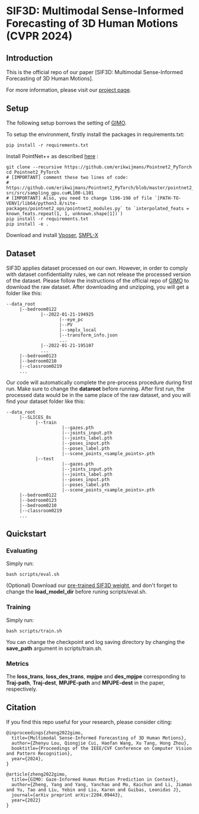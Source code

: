 # SIF3D: Multimodal Sense-Informed Forecasting of 3D Human Motions (CVPR 2024)

## Introduction

This is the official repo of our paper [SIF3D: Multimodal Sense-Informed Forecasting of 3D Human Motions].

For more information, please visit our [project page](https://sites.google.com/view/cvpr2024sif3d).

## Setup
The following setup borrows the setting of [GIMO](https://github.com/y-zheng18/GIMO).

To setup the environment, firstly install the packages in requirements.txt:

```
pip install -r requirements.txt
```

Install PointNet++ as described [here](https://github.com/daerduoCarey/o2oafford/tree/main/exps) :

```
git clone --recursive https://github.com/erikwijmans/Pointnet2_PyTorch
cd Pointnet2_PyTorch
# [IMPORTANT] comment these two lines of code:
#   https://github.com/erikwijmans/Pointnet2_PyTorch/blob/master/pointnet2_ops_lib/pointnet2_ops/_ext-src/src/sampling_gpu.cu#L100-L101
# [IMPORTANT] Also, you need to change l196-198 of file `[PATH-TO-VENV]/lib64/python3.8/site-packages/pointnet2_ops/pointnet2_modules.py` to `interpolated_feats = known_feats.repeat(1, 1, unknown.shape[1])`)
pip install -r requirements.txt
pip install -e .
```

Download and install [Vposer](https://github.com/nghorbani/human_body_prior), [SMPL-X](https://github.com/vchoutas/smplx)


## Dataset
SIF3D applies dataset processed on our own. However, in order to comply with dataset confidentiality rules, we can not release the processed version of the dataset.
Please follow the instructions of the official repo of [GIMO](https://github.com/y-zheng18/GIMO?tab=readme-ov-file#dataset) to download the raw dataset.
After downloading and unzipping, you will get a folder like this:
```
--data_root
     |--bedroom0122
             |--2022-01-21-194925
                    |--eye_pc
                    |--PV
                    |--smplx_local
                    |--transform_info.json
                    ...
             |--2022-01-21-195107
             ...
     |--bedroom0123
     |--bedroom0210
     |--classroom0219
     ...
```

Our code will automatically complete the pre-process procedure during first run. Make sure to change the **dataroot** before running. After first run, the processed data would be in the same place of the raw dataset, and you will find your dataset folder like this:
```
--data_root
	 |--SLICES_8s
	       |--train
                     |--gazes.pth
                     |--joints_input.pth
                     |--joints_label.pth
                     |--poses_input.pth
                     |--poses_label.pth
                     |--scene_points_<sample_points>.pth
	       |--test
                     |--gazes.pth
                     |--joints_input.pth
                     |--joints_label.pth
                     |--poses_input.pth
                     |--poses_label.pth
                     |--scene_points_<sample_points>.pth
     |--bedroom0122
     |--bedroom0123
     |--bedroom0210
     |--classroom0219
     ...
```

## Quickstart
### Evaluating
Simply run:
```
bash scripts/eval.sh
```

(Optional) Download our [pre-trained SIF3D weight](https://drive.google.com/file/d/10e4VTTX4zZlnFdTiNDHle9FR208i69mC/view?usp=sharing), and don't forget to change the **load_model_dir** before runing scripts/eval.sh.

### Training
Simply run:
```
bash scripts/train.sh
```
You can change the checkpoint and log saving directory by changing the **save_path** argument in scripts/train.sh.

### Metrics
The **loss_trans**, **loss_des_trans**, **mpjpe** and **des_mpjpe** corresponding to **Traj-path**, **Traj-dest**, **MPJPE-path** and **MPJPE-dest** in the paper, respectively.


## Citation
If you find this repo useful for your research, please consider citing:
```
@inproceedings{zheng2022gimo,
  title={Multimodal Sense-Informed Forecasting of 3D Human Motions},
  author={Zhenyu Lou, Qiongjie Cui, Haofan Wang, Xu Tang, Hong Zhou},
  booktitle={Proceedings of the IEEE/CVF Conference on Computer Vision and Pattern Recognition},
  year={2024},
}

@article{zheng2022gimo,
  title={GIMO: Gaze-Informed Human Motion Prediction in Context},
  author={Zheng, Yang and Yang, Yanchao and Mo, Kaichun and Li, Jiaman and Yu, Tao and Liu, Yebin and Liu, Karen and Guibas, Leonidas J},
  journal={arXiv preprint arXiv:2204.09443},
  year={2022}
}

```

